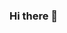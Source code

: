 ### Hi there 👋

<!--
![image](https://github.com/IrmQ/IrmQ/assets/135153620/4c4c63cb-3075-4dc4-912d-38a3b9ce8e72)

This dataset of over 9,000 cat images with annotations of the cat's head is interesting for several reasons. Firstly, it provides a large and diverse collection of cat images, which can be appealing to cat lovers, researchers, and developers working on computer vision and image processing tasks. The annotations of the head with nine points (eyes, mouth, and ears) provide valuable information for analyzing and understanding feline facial features and expressions.
The dataset could have been collected for various purposes, such as training and evaluating computer vision algorithms for tasks like facial recognition, pose estimation, or emotion detection in cats. It can also be used for studying cat behavior, facial anatomy, or conducting research in fields related to animal cognition.

The metadata of the dataset may include information about the images, such as their resolution, file format, and dimensions. It might also include details about the annotation file format and the specific structure of the annotation data, indicating the number and order of points representing different facial features.
Additional useful information to include in the metadata could be the source of the images, the demographic details (age, breed) of the cats, and any relevant copyright or licensing information. Providing information about the annotation process, such as whether it was done manually or using automated tools, would also be valuable for understanding the accuracy and reliability of the annotations.

The dataset can be accessed from the provided Kaggle link: https://www.kaggle.com/datasets/crawford/cat-dataset. Kaggle is a popular platform for sharing and exploring datasets and provides various features for data exploration and analysis.
As for accessing the data, there might be some barriers depending on the intended use. If you simply want to download the images and annotations, you may need to sign up for a Kaggle account and agree to any terms of use specified by the dataset creator. Additionally, large datasets like this one may require significant storage space and computational resources for processing and analysis.

It's worth noting that the dataset's structure and storage may also present challenges. Given that each annotation is stored in a separate file named after the corresponding image, it may require additional processing and linking to associate the annotations with their respective images. Proper documentation or guidelines on how to navigate and utilize the dataset's file structure would be helpful in overcoming any potential barriers to accessing and working with the data effectively.


- 🔭 I’m currently working on finishing my Master's degree
- 🌱 I’m currently learning about databases and repositories
- 👯 I’m looking to collaborate on building websites for my artist friends
- 🤔 I’m looking for help with building a UX/UI portfolio
- 💬 Ask me about building designs in Canva
- 📫 How to reach me: my drexel email!
- 😄 Pronouns: she/her
- ⚡ Fun fact: I love to rollerblade
-->
